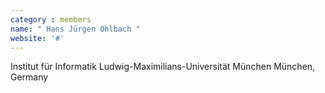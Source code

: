 ```yaml
---
category : members
name: " Hans Jürgen Ohlbach " 
website: '#'
---
```

Institut für Informatik
Ludwig-Maximilians-Universität München
München, Germany

